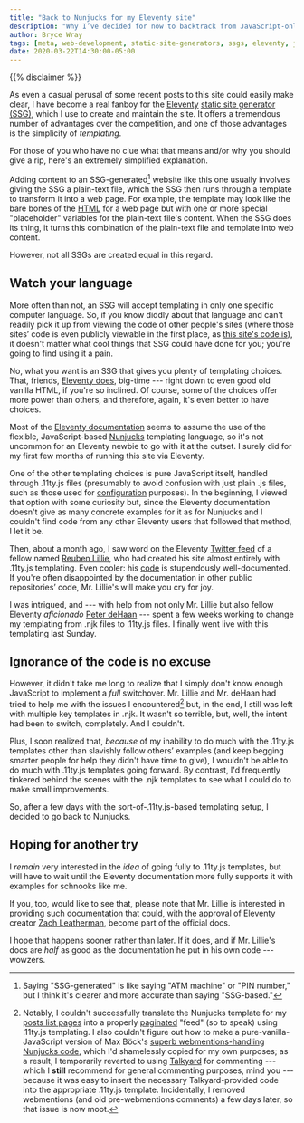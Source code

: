 ```yaml
---
title: "Back to Nunjucks for my Eleventy site"
description: "Why I’ve decided for now to backtrack from JavaScript-only templating in Eleventy."
author: Bryce Wray
tags: [meta, web-development, static-site-generators, ssgs, eleventy, javascript, indieweb, webmentions, nunjucks]
date: 2020-03-22T14:30:00-05:00
---
```


{{% disclaimer %}}

As even a casual perusal of some recent posts to this site could easily make clear, I have become a real fanboy for the [Eleventy](https://11ty.dev) [static site generator (SSG)](https://staticgen.com), which I use to create and maintain the site. It offers a tremendous number of advantages over the competition, and one of those advantages is the simplicity of *templating*.

For those of you who have no clue what that means and/or why you should give a rip, here's an extremely simplified explanation.

Adding content to an SSG-generated[^SSGgen] website like this one usually involves giving the SSG a plain-text file, which the SSG then runs through a template to transform it into a web page. For example, the template may look like the bare bones of the [HTML](https://en.wikipedia.org/wiki/html) for a web page but with one or more special "placeholder" variables for the plain-text file's content. When the SSG does its thing, it turns this combination of the plain-text file and template into web content.

[^SSGgen]: Saying "SSG-generated" is like saying "ATM machine" or "PIN number," but I think it's clearer and more accurate than saying "SSG-based."

However, not all SSGs are created equal in this regard.

## Watch your language

More often than not, an SSG will accept templating in only one specific computer language. So, if you know diddly about that language and can't readily pick it up from viewing the code of other people's sites (where those sites’ code is even publicly viewable in the first place, as [this site's code is](https://github.com/brycewray/eleventy_bundler)), it doesn't matter what cool things that SSG could have done for you; you're going to find using it a pain.

No, what you want is an SSG that gives you plenty of templating choices. That, friends, [Eleventy does](https://11ty.dev/docs/templates), big-time --- right down to even good old vanilla HTML, if you're so inclined. Of course, some of the choices offer more power than others, and therefore, again, it's even better to have choices.

Most of the [Eleventy documentation](https://11ty.dev/docs) seems to assume the use of the flexible, JavaScript-based [Nunjucks](https://mozilla.github.io/nunjucks/) templating language, so it's not uncommon for an Eleventy newbie to go with it at the outset. I surely did for my first few months of running this site via Eleventy.

One of the other templating choices is pure JavaScript itself, handled through .11ty.js files (presumably to avoid confusion with just plain .js files, such as those used for [configuration](https://11ty.dev/docs/config) purposes). In the beginning, I viewed that option with some curiosity but, since the Eleventy documentation doesn't give as many concrete examples for it as for Nunjucks and I couldn't find code from any other Eleventy users that followed that method, I let it be.

Then, about a month ago, I saw word on the Eleventy [Twitter feed](https://twitter.com/Eleven_ty) of a fellow named [Reuben Lillie](https://reubenlillie.com), who had created his site almost entirely with .11ty.js templating. Even cooler: his [code](https://gitlab.com/reubenlillie/reubenlillie.com) is stupendously well-documented. If you're often disappointed by the documentation in other public repositories’ code, Mr. Lillie's will make you cry for joy.

I was intrigued, and --- with help from not only Mr. Lillie but also fellow Eleventy *aficionado* [Peter deHaan](https://about.me/peterdehaan) --- spent a few weeks working to change my templating from .njk files to .11ty.js files. I finally went live with this templating last Sunday.

## Ignorance of the code is no excuse

However, it didn't take me long to realize that I simply don't know enough JavaScript to implement a *full* switchover. Mr. Lillie and Mr. deHaan had tried to help me with the issues I encountered[^HelpNeeded] but, in the end, I still was left with multiple key templates in .njk. It wasn't so terrible, but, well, the intent had been to switch, completely. And I couldn't.

[^HelpNeeded]: Notably, I couldn't successfully translate the Nunjucks template for my [posts list pages](/posts) into a properly [paginated](https://11ty.dev/docs/pagination) "feed" (so to speak) using .11ty.js templating. I also couldn't figure out how to make a pure-vanilla-JavaScript version of Max Böck's [superb webmentions-handling Nunjucks code](https://mxb.dev/blog/using-webmentions-on-static-sites/), which I'd shamelessly copied for my own purposes; as a result, I temporarily reverted to using [Talkyard](https://www.talkyard.io) for commenting --- which I **still** recommend for general commenting purposes, mind you --- because it was easy to insert the necessary Talkyard-provided code into the appropriate .11ty.js template. Incidentally, I removed webmentions (and old pre-webmentions comments) a few days later, so that issue is now moot.

Plus, I soon realized that, *because* of my inability to do much with the .11ty.js templates other than slavishly follow others’ examples (and keep begging smarter people for help they didn't have time to give), I wouldn't be able to do much with .11ty.js templates going forward. By contrast, I'd frequently tinkered behind the scenes with the .njk templates to see what I could do to make small improvements.

So, after a few days with the sort-of-.11ty.js-based templating setup, I decided to go back to Nunjucks.

## Hoping for another try

I *remain* very interested in the *idea* of going fully to .11ty.js templates, but will have to wait until the Eleventy documentation more fully supports it with examples for schnooks like me.

If you, too, would like to see that, please note that Mr. Lillie is interested in providing such documentation that could, with the approval of Eleventy creator [Zach Leatherman](https://zachleat.com), become part of the official docs.

I hope that happens sooner rather than later. If it does, and if Mr. Lillie's docs are *half* as good as the documentation he put in his own code --- wowzers.
